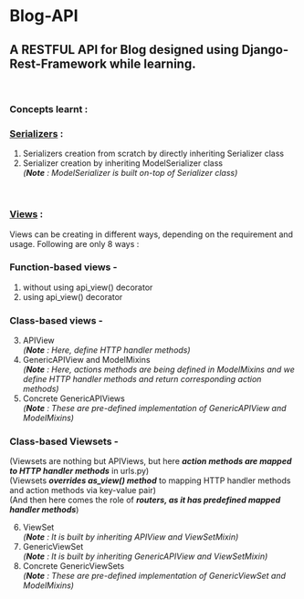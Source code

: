 # Blog-API
## A RESTFUL API for Blog designed using Django-Rest-Framework while learning.
<br>

### Concepts learnt :

### [Serializers](https://github.com/shubham-techie/Blog-API/blob/master/app/serializers.py) : 
1. Serializers creation from scratch by directly inheriting Serializer class
2. Serializer creation by inheriting ModelSerializer class \
  *(**Note** : ModelSerializer is built on-top of Serializer class)*
  <br>
  
### [Views](https://github.com/shubham-techie/Blog-API/blob/master/app/views.py) :
Views can be creating in different ways, depending on the requirement and usage. Following are only 8 ways :

### Function-based views -
1. without using api_view() decorator
2. using api_view() decorator

### Class-based views -
3. APIView \
   *(**Note** : Here, define HTTP handler methods)*
4. GenericAPIView and ModelMixins \
   *(**Note** : Here, actions methods are being defined in ModelMixins and we define HTTP handler methods and return corresponding action methods)*
5. Concrete GenericAPIViews \
   *(**Note** : These are pre-defined implementation of GenericAPIView and ModelMixins)*

### Class-based Viewsets -
(Viewsets are nothing but APIViews, but here ***action methods are mapped to HTTP handler methods*** in urls.py) \
(Viewsets ***overrides as_view() method*** to mapping HTTP handler methods and action methods via key-value pair) \
(And then here comes the role of ***routers, as it has predefined mapped handler methods***) 

6. ViewSet \
   *(**Note** : It is built by inheriting APIView and ViewSetMixin)* 
7. GenericViewSet \
   *(**Note** : It is built by inheriting GenericAPIView and ViewSetMixin)* 
8. Concrete GenericViewSets \
   *(**Note** : These are pre-defined implementation of GenericViewSet and ModelMixins)*
   
